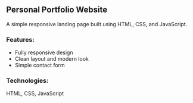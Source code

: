 ## Personal Portfolio Website

A simple responsive landing page built using HTML, CSS, and JavaScript.

### Features:
- Fully responsive design
- Clean layout and modern look
- Simple contact form

### Technologies:
HTML, CSS, JavaScript
